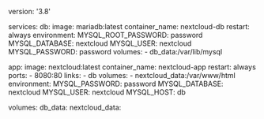 version: '3.8'

services:
  db:
    image: mariadb:latest
    container_name: nextcloud-db
    restart: always
    environment:
      MYSQL_ROOT_PASSWORD: password
      MYSQL_DATABASE: nextcloud
      MYSQL_USER: nextcloud
      MYSQL_PASSWORD: password
    volumes:
      - db_data:/var/lib/mysql

  app:
    image: nextcloud:latest
    container_name: nextcloud-app
    restart: always
    ports:
      - 8080:80
    links:
      - db
    volumes:
      - nextcloud_data:/var/www/html
    environment:
      MYSQL_PASSWORD: password
      MYSQL_DATABASE: nextcloud
      MYSQL_USER: nextcloud
      MYSQL_HOST: db

volumes:
  db_data:
  nextcloud_data:
